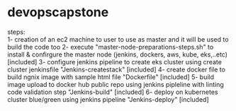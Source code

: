 # devopscapstone
steps:  
1- creation of an ec2 machine to user to use as master and it will be used to build the code too
2- execute "master-node-preparations-steps.sh" to install & confirgure the master node (jenkins, dockers, aws, kube, eks,..etc) [included]
3- configure jenkins pipeline to create eks cluster using create cluster jenkinsfile "Jenkins-createstack" [included]
4- create docker file to build ngnix image with sample html file "Dockerfile" [included]
5- build image upload to docker hub public repo using jenkins pipleline with linting code validation step "Jenkins-build" [included]
6- deploy on kubernetes cluster blue/green using jenkins pipeline "Jenkins-deploy" [included]
